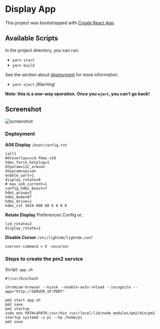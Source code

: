 # Display App

This project was bootstrapped with [Create React App](https://github.com/facebook/create-react-app).

## Available Scripts

In the project directory, you can run:

- `yarn start`
- `yarn build`

See the section about [deployment](https://facebook.github.io/create-react-app/docs/deployment) for more information.

- `yarn eject` ¡Warning!

**Note: this is a one-way operation. Once you `eject`, you can’t go back!**

## Screenshot

![screenshot](https://user-images.githubusercontent.com/14354821/118971890-3a44df80-b970-11eb-8f6a-304269c9024b.png)

### Deployment

**A06 Display**
`/boot/config.txt`
```
[all]
#dtoverlay=vc4-fkms-v3d
hdmi_force_hotplug=1
dtparam=i2c_arm=on
dtparam=spi=on
enable_uart=1
display_rotate=0
# max_usb_current=1
config_hdmi_boost=7
hdmi_group=2
hdmi_mode=87
hdmi_drive=1
hdmi_cvt 1024 600 60 6 0 0 0
```

**Rotate Display**
Preferences Config or;
```
lcd_rotate=2
display_rotate=2
```

**Disable Cursor** `/etc/lightdm/lightdm.conf`
```
xserver-command = X -nocursor
```

### Steps to create the pm2 service


Script: `app.sh `

```
#!/usr/bin/bash

chromium-browser --kiosk --enable-auto-reload --incognito --app="http://SERVER_IP:PORT"
```


```
pm2 start app.sh
pm2 save
pm2 startup
sudo env PATH=$PATH:/usr/bin /usr/local/lib/node_modules/pm2/bin/pm2 startup systemd -u pi --hp /home/pi
pm2 save

```
